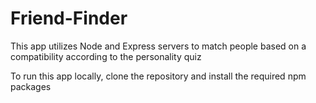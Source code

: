# Friend-Finder

This app utilizes Node and Express servers to match people based on a compatibility according to the personality quiz

To run this app locally, clone the repository and install the required npm packages
